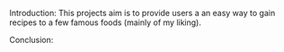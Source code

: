 Introduction: This projects aim is to provide users a an easy way to gain recipes to a few famous foods (mainly of my liking).

Conclusion: